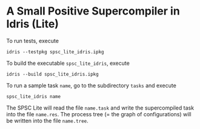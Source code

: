 # A Small Positive Supercompiler in Idris (Lite)

To run tests, execute
```
idris --testpkg spsc_lite_idris.ipkg
```

To build the executable `spsc_lite_idris`, execute
```
idris --build spsc_lite_idris.ipkg
```

To run a sample task `name`, go to the subdirectory `tasks` and
execute
```
spsc_lite_idris name
```

The SPSC Lite will read the file `name.task` and write the supercompiled
task into the file `name.res`. The process tree (= the graph of
configurations) will be written into the file `name.tree`.
